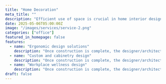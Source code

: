 ```yaml
---
title: "Home Decoration"
meta_title: ""
description: "Efficient use of space is crucial in home interior design. Consider the layout of furniture."
date: 2025-05-06T05:00:00Z
image: "/images/services/service-2.png"
categories: ["office"]
featured_in_homepage: false
features:
  - name: "Ergonomic design solutions"
    description: "Once construction is complete, the designer/architect conducts a final inspection of the project."
  - name: "Custom and cabinetry design"
    description: "Once construction is complete, the designer/architect conducts a final inspection of the project."
  - name: "Workplace wellness design"
    description: "Once construction is complete, the designer/architect conducts a final inspection of the project."
draft: false
---
```

